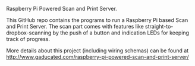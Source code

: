 Raspberry Pi Powered Scan and Print Server.

This GitHub repo contains the programs to run a Raspberry Pi based Scan and Print Server. 
The scan part comes with features like straight-to-dropbox-scanning by the push of a button and indication LEDs for keeping track of progress.

More details about this project (including wiring schemas) can be found at http://www.gaducated.com/raspberry-pi-powered-scan-and-print-server/
